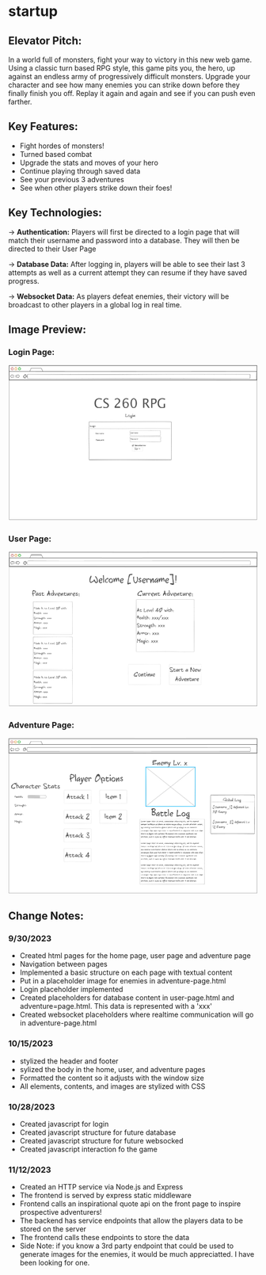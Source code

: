 # startup
## Elevator Pitch:
In a world full of monsters, fight your way to victory in this new web game. Using a classic turn based RPG style, this game pits you, the hero, up against an endless army of progressively difficult monsters. Upgrade your character and see how many enemies you can strike down before they finally finish you off. Replay it again and again and see if you can push even farther.

## Key Features:
- Fight hordes of monsters!
- Turned based combat
- Upgrade the stats and moves of your hero
- Continue playing through saved data
- See your previous 3 adventures
- See when other players strike down their foes!

## Key Technologies:
-> **Authentication:** Players will first be directed to a login page that will match their username and password into a database. They will then be directed to their User Page

-> **Database Data:** After logging in, players will be able to see their last 3 attempts as well as a current attempt they can resume if they have saved progress.

-> **Websocket Data:** As players defeat enemies, their victory will be broadcast to other players in a global log in real time.

## Image Preview:
### Login Page:
![The Login Page](/public/Images/game-login.png)
### User Page:
![The User Page](/public/Images/user-page.png)
### Adventure Page:
![The Adventure Page](/public/Images/adventure-page.png)

## Change Notes:
### 9/30/2023
- Created html pages for the home page, user page and adventure page
- Navigation between pages
- Implemented a basic structure on each page with textual content
- Put in a placeholder image for enemies in adventure-page.html
- Login placeholder implemented
- Created placeholders for database content in user-page.html and adventure=page.html. This data is represented with a 'xxx'
- Created websocket placeholders where realtime communication will go in adventure-page.html

### 10/15/2023
- stylized the header and footer
- sylized the body in the home, user, and adventure pages
- Formatted the content so it adjusts with the window size
- All elements, contents, and images are stylized with CSS

### 10/28/2023
- Created javascript for login
- Created javascript structure for future database
- Created javascript structure for future websocked
- Created javascript interaction fo the game

### 11/12/2023
- Created an HTTP service via Node.js and Express
- The frontend is served by express static middleware
- Frontend calls an inspirational quote api on the front page to inspire prospective adventurers!
- The backend has service endpoints that allow the players data to be stored on the server
- The frontend calls these endpoints to store the data
- Side Note: if you know a 3rd party endpoint that could be used to generate images for the enemies, it would be much appreciatted. I have been looking for one. 
